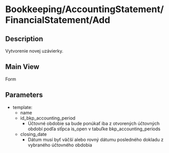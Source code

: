 # Bookkeeping/AccountingStatement/FinancialStatement/Add

## Description

Vytvorenie novej uzávierky.

## Main View

Form

## Parameters

* template:
  * name
  * id_bkp_accounting_period
    * Účtovné obdobie sa bude ponúkať iba z otvorených účtovných období podľa stĺpca is_open v tabuľke bkp_accounting_periods
  * closing_date
    * Dátum musí byť väčší alebo rovný dátumu posledného dokladu z vybraného účtovného obdobia
